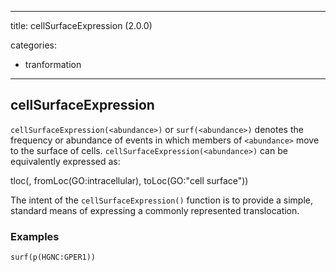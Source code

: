 
---
title: cellSurfaceExpression (2.0.0)


categories:

- tranformation

---
<!-- COMPUTER GENERATED PAGE!!! DO NOT EDIT DIRECTLY  -->
<!--    must be changed in scripts/templates.py which is processed by scripts/update_refs.py -->

## cellSurfaceExpression

`cellSurfaceExpression(<abundance>)` or `surf(<abundance>)` denotes the frequency or abundance of events in which members of `<abundance>` move to the surface of cells. `cellSurfaceExpression(<abundance>)` can be equivalently expressed as:

tloc(<abundance>, fromLoc(GO:intracellular), toLoc(GO:"cell surface"))

The intent of the `cellSurfaceExpression()` function is to provide a simple, standard means of expressing a commonly represented translocation.



### Examples


    surf(p(HGNC:GPER1))


